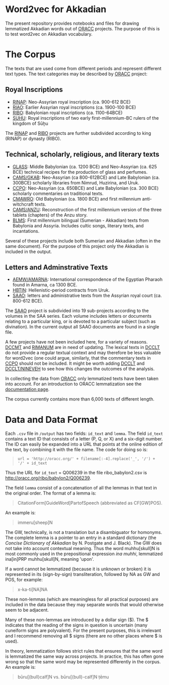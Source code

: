 # Word2vec for Akkadian

The present repository provides notebooks and files for drawing lemmatized Akkadian words out of [ORACC](http://oracc.org) projects. The purpose of this is to test word2vec on Akkadian vocabulary. 

# The Corpus
The texts that are used come from different periods and represent different text types. The text categories may be described by [ORACC](http://oracc.org) project:

## Royal Inscriptions
* [RINAP](http://oracc.org/rinap): Neo-Assyrian royal inscription (ca. 900-612 BCE)
* [RIAO](http://oracc.org/riao): Earlier Assyrian royal inscriptions (ca. 1900-100 BCE)
* [RIBO](http://oracc.org/ribo): Babylonian royal inscriptions (ca. 1100-64BCE)
* [SUHU](http://oracc.org/suhu): Royal inscriptions of two early first-millennium-BC rulers of the kingdom of Sūḫu

The [RINAP](http://oracc.org/rinap) and [RIBO](http://oracc.org/ribo) projects are further subdivided according to king (RINAP) or dynasty (RIBO).

## Technical, scholarly, religious, and literary texts
* [GLASS](http://oracc.org/glass): Middle Babylonian (ca. 1200 BCE) and Neo-Assyrian (ca. 625 BCE) technical recipes for the production of glass and perfumes.
* [CAMS/GKAB](http://oracc.org/cams/gkab): Neo-Assyrian (ca 800-612BCE) and Late Babylonian (ca. 300BCE) scholarly libraries from Nimrud, Huzirina, and Uruk.
* [CCPO](http://ccp.yale.edu): Neo-Assyrian (ca. 650BCE) and Late Babylonian (ca. 300 BCE) scholarly commentaries on traditional texts.
* [CMAWRO](http://oracc.org/cmawro): Old Babylonian (ca. 1800 BCE) and first millennium anti-witchcraft texts.
* [CAMS/ANZU](http://oracc.org/cams/anzu): Reconstruction of the first millennium version of the three tablets (chapters) of the Anzu story.
* [BLMS](http://oracc.org/blms): First millennium bilingual (Sumerian - Akkadian) texts from Babylonia and Assyria. Includes cultic songs, literary texts, and incantations.

Several of these projects include both Sumerian and Akkadian (often in the same document). For the purpose of this project only the Akkadian is included in the output.

## Letters and Adminstrative Texts
* [AEMW/AMARNA](http://oracc.org/aemw/amarna): International correspondence of the Egyptian Pharaoh found in Amarna, ca 1300 BCE.
* [HBTIN](http://oracc.org/hbtin): Hellenistic-period contracts from Uruk.
* [SAAO](http://oracc.org/saao): letters and administrative texts from the Assyrian royal court (ca. 800-612 BCE).

The [SAAO](http://oracc.org/saao) project is subdivided into 19 sub-projects according to the volumes in the SAA series. Each volume includes letters or documents relating to a particular king, or is devoted to a particular subject (such as divination). In the current output all SAAO documents are found in a single file.

A few projects have not been included here, for a variety of reasons. [DCCMT](http://oracc.org/dccmt) and [RIMANUM](http://oracc.org/rimanum) are in need of updating. The lexical texts in [DCCLT](http://oracc.org/dcclt) do not provide a regular textual context and may therefore be less valuable for word2vec (one could argue, similarly, that the commentary texts in [CCPO](http://oracc.org/ccpo) should not be included. It might be worth adding [DCCLT](http://oracc.org/dcclt) and [DCCLT/NINEVEH](http://oracc.org/nineveh) to see how this changes the outcomes of the analysis.

In collecting the data from [ORACC](http://oracc.org) only lemmatized texts have been taken into account. For an introduction to ORACC lemmatization see the [documentation page](http://oracc.museum.upenn.edu/doc/help/lemmatising/primer/).

The corpus currently contains more than 6,000 texts of different length.

# Data and Data Format
Each `.csv` file in `/output` has two fields: `id_text` and `lemma`. The field `id_text` contains a text ID that consists of a letter (P, Q, or X) and a six-digit number. The ID can easily be expanded into a URL that points at the online edition of the text, by combining it with the file name. The code for doing so is:
> `url = 'http://oracc.org/' + filename[:-4].replace('_', '/') + '/' + id_text`

Thus the URL for `id_text` = Q006239 in the file ribo_babylon2.csv is http://oracc.org/ribo/babylon2/Q006239.

The field `lemma` consist of a concatenation of all the lemmas in that text in the original order. The format of a lemma is:
> CitationForm[GuideWord]PartofSpeech (abbreviated as CF[GW]POS).

An example is:
> immeru[sheep]N

The GW, technically, is not a translation but a disambiguator for homonyms. The complete lemma is a pointer to an entry in a standard dictionary (the *Concise Dictionary of Akkadian* by N. Postgate and J. Black). The GW does not take into account contextual meaning. Thus the word muhhu[skull]N is most commonly used in the prepositional expression *ina muhhi*, lemmatized ina[in]PRP muhhu[skull]N, meaning 'upon'.

If a word cannot be lemmatized (because it is unknown or broken) it is represented in its (sign-by-sign) transliteration, followed by NA as GW and POS, for example:
> x-ka-ti[NA]NA

These non-lemmas (which are meaningless for all practical purposes) are included in the data because they may separate words that would otherwise seem to be adjacent.

Many of these non-lemmas are introduced by a dollar sign ($). The $ indicates that the reading of the signs in question is uncertain (many cuneiform signs are polyvalent). For the present purposes, this is irrelevant and I recommend removing all $ signs (there are no other places where $ is used).

In theory, lemmatization follows strict rules that ensures that the same word is lemmatized the same way across projects. In practice, this has often gone wrong so that the same word may be represented differently in the corpus. An example is:
> būru[(bull)calf]N vs. būru[(bull)-calf]N
> ṭēmu

